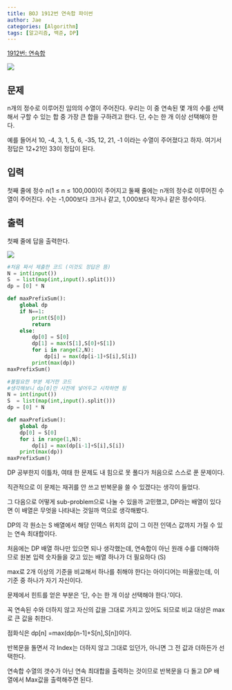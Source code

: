 ```yaml
---
title: BOJ 1912번 연속합 파이썬
author: Jae
categories: [Algorithm]
tags: [알고리즘, 백준, DP]
---
```


[1912번: 연속합](https://www.acmicpc.net/problem/1912)

![](https://images.velog.io/images/a87380/post/7ad96932-6c81-4660-932d-67b91b6f13ab/image.png)

## 문제

n개의 정수로 이루어진 임의의 수열이 주어진다. 우리는 이 중 연속된 몇 개의 수를 선택해서 구할 수 있는 합 중 가장 큰 합을 구하려고 한다. 단, 수는 한 개 이상 선택해야 한다.

예를 들어서 10, -4, 3, 1, 5, 6, -35, 12, 21, -1 이라는 수열이 주어졌다고 하자. 여기서 정답은 12+21인 33이 정답이 된다.

## 입력

첫째 줄에 정수 n(1 ≤ n ≤ 100,000)이 주어지고 둘째 줄에는 n개의 정수로 이루어진 수열이 주어진다. 수는 -1,000보다 크거나 같고, 1,000보다 작거나 같은 정수이다.

## 출력

첫째 줄에 답을 출력한다.

![](https://images.velog.io/images/a87380/post/96908d4d-8d70-43c5-ab83-e6e27fd392af/image.png)

```python
#처음 짜서 제출한 코드 (이것도 정답은 뜸)
N = int(input())
S  = list(map(int,input().split()))
dp = [0] * N

def maxPrefixSum():
    global dp
    if N==1:
        print(S[0])
        return
    else:
        dp[0] = S[0]
        dp[1] = max(S[1],S[0]+S[1])
        for i in range(2,N):
            dp[i] = max(dp[i-1]+S[i],S[i])
        print(max(dp))
maxPrefixSum()

#불필요한 부분 제거한 코드
#생각해보니 dp[0]만 사전에 넣어두고 시작하면 됨
N = int(input())
S  = list(map(int,input().split()))
dp = [0] * N

def maxPrefixSum():
    global dp
    dp[0] = S[0]
    for i in range(1,N):
        dp[i] = max(dp[i-1]+S[i],S[i])
    print(max(dp))
maxPrefixSum()
```

DP 공부한지 이틀차, 여태 한 문제도 내 힘으로 못 풀다가 처음으로 스스로 푼 문제이다.

직관적으로 이 문제는 재귀를 안 쓰고 반복문을 쓸 수 있겠다는 생각이 들었다.

그 다음으로 어떻게 sub-problem으로 나눌 수 있을까 고민했고, DP라는 배열이 있다면 이 배열은 무엇을 나타내는 것일까 역으로 생각해봤다.

DP의 각 원소는 S 배열에서 해당 인덱스 위치의 값이 그 이전 인덱스 값까지 가질 수 있는 연속 최대합이다.

처음에는 DP 배열 하나만 있으면 되나 생각했는데, 연속합이 아닌 원래 수를 더해야하므로 원본 입력 숫자들을 갖고 있는 배열 하나가 더 필요하다 (S)

max로 2개 이상의 기준을 비교해서 하나를 취해야 한다는 아이디어는 떠올랐는데, 이 기준 중 하나가 자기 자신이다.

문제에서 힌트를 얻은 부분은 ‘단, 수는 한 개 이상 선택해야 한다.’이다.

꼭 연속된 수와 더하지 않고 자신의 값을 그대로 가지고 있어도 되므로 비교 대상은 max로 큰 값을 취한다.

점화식은 dp[n] =max(dp[n-1]+S[n],S[n])이다.

반복문을 돌면서 각 Index는 더하지 않고 그대로 있던가, 아니면 그 전 값과 더하든가 선택한다.

연속합 수열의 갯수가 아닌 연속 최대합을 출력하는 것이므로 반복문을 다 돌고 DP 배열에서 Max값을 출력해주면 된다.
